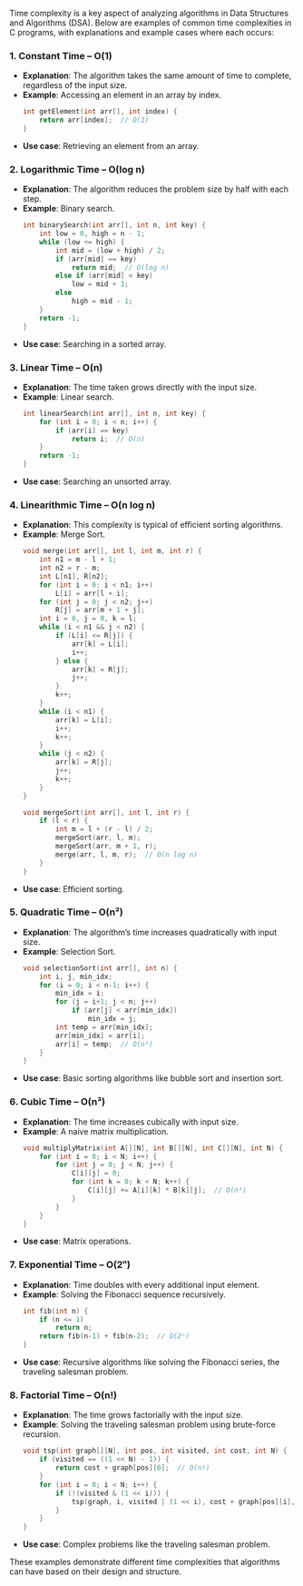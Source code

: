 Time complexity is a key aspect of analyzing algorithms in Data Structures and Algorithms (DSA). Below are examples of common time complexities in C programs, with explanations and example cases where each occurs:

### 1. **Constant Time – O(1)**
   - **Explanation**: The algorithm takes the same amount of time to complete, regardless of the input size.
   - **Example**: Accessing an element in an array by index.
     ```c
     int getElement(int arr[], int index) {
         return arr[index];  // O(1)
     }
     ```
   - **Use case**: Retrieving an element from an array.

### 2. **Logarithmic Time – O(log n)**
   - **Explanation**: The algorithm reduces the problem size by half with each step.
   - **Example**: Binary search.
     ```c
     int binarySearch(int arr[], int n, int key) {
         int low = 0, high = n - 1;
         while (low <= high) {
             int mid = (low + high) / 2;
             if (arr[mid] == key)
                 return mid;  // O(log n)
             else if (arr[mid] < key)
                 low = mid + 1;
             else
                 high = mid - 1;
         }
         return -1;
     }
     ```
   - **Use case**: Searching in a sorted array.

### 3. **Linear Time – O(n)**
   - **Explanation**: The time taken grows directly with the input size.
   - **Example**: Linear search.
     ```c
     int linearSearch(int arr[], int n, int key) {
         for (int i = 0; i < n; i++) {
             if (arr[i] == key)
                 return i;  // O(n)
         }
         return -1;
     }
     ```
   - **Use case**: Searching an unsorted array.

### 4. **Linearithmic Time – O(n log n)**
   - **Explanation**: This complexity is typical of efficient sorting algorithms.
   - **Example**: Merge Sort.
     ```c
     void merge(int arr[], int l, int m, int r) {
         int n1 = m - l + 1;
         int n2 = r - m;
         int L[n1], R[n2];
         for (int i = 0; i < n1; i++)
             L[i] = arr[l + i];
         for (int j = 0; j < n2; j++)
             R[j] = arr[m + 1 + j];
         int i = 0, j = 0, k = l;
         while (i < n1 && j < n2) {
             if (L[i] <= R[j]) {
                 arr[k] = L[i];
                 i++;
             } else {
                 arr[k] = R[j];
                 j++;
             }
             k++;
         }
         while (i < n1) {
             arr[k] = L[i];
             i++;
             k++;
         }
         while (j < n2) {
             arr[k] = R[j];
             j++;
             k++;
         }
     }

     void mergeSort(int arr[], int l, int r) {
         if (l < r) {
             int m = l + (r - l) / 2;
             mergeSort(arr, l, m);
             mergeSort(arr, m + 1, r);
             merge(arr, l, m, r);  // O(n log n)
         }
     }
     ```
   - **Use case**: Efficient sorting.

### 5. **Quadratic Time – O(n²)**
   - **Explanation**: The algorithm’s time increases quadratically with input size.
   - **Example**: Selection Sort.
     ```c
     void selectionSort(int arr[], int n) {
         int i, j, min_idx;
         for (i = 0; i < n-1; i++) {
             min_idx = i;
             for (j = i+1; j < n; j++)
                 if (arr[j] < arr[min_idx])
                     min_idx = j;
             int temp = arr[min_idx];
             arr[min_idx] = arr[i];
             arr[i] = temp;  // O(n²)
         }
     }
     ```
   - **Use case**: Basic sorting algorithms like bubble sort and insertion sort.

### 6. **Cubic Time – O(n³)**
   - **Explanation**: The time increases cubically with input size.
   - **Example**: A naive matrix multiplication.
     ```c
     void multiplyMatrix(int A[][N], int B[][N], int C[][N], int N) {
         for (int i = 0; i < N; i++) {
             for (int j = 0; j < N; j++) {
                 C[i][j] = 0;
                 for (int k = 0; k < N; k++) {
                     C[i][j] += A[i][k] * B[k][j];  // O(n³)
                 }
             }
         }
     }
     ```
   - **Use case**: Matrix operations.

### 7. **Exponential Time – O(2ⁿ)**
   - **Explanation**: Time doubles with every additional input element.
   - **Example**: Solving the Fibonacci sequence recursively.
     ```c
     int fib(int n) {
         if (n <= 1)
             return n;
         return fib(n-1) + fib(n-2);  // O(2ⁿ)
     }
     ```
   - **Use case**: Recursive algorithms like solving the Fibonacci series, the traveling salesman problem.

### 8. **Factorial Time – O(n!)**
   - **Explanation**: The time grows factorially with the input size.
   - **Example**: Solving the traveling salesman problem using brute-force recursion.
     ```c
     void tsp(int graph[][N], int pos, int visited, int cost, int N) {
         if (visited == ((1 << N) - 1)) {
             return cost + graph[pos][0];  // O(n!)
         }
         for (int i = 0; i < N; i++) {
             if (!(visited & (1 << i))) {
                 tsp(graph, i, visited | (1 << i), cost + graph[pos][i], N);
             }
         }
     }
     ```
   - **Use case**: Complex problems like the traveling salesman problem.

These examples demonstrate different time complexities that algorithms can have based on their design and structure.
